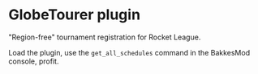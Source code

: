 # GlobeTourer plugin
"Region-free" tournament registration for Rocket League.

Load the plugin, use the `get_all_schedules` command in the BakkesMod console, profit.

